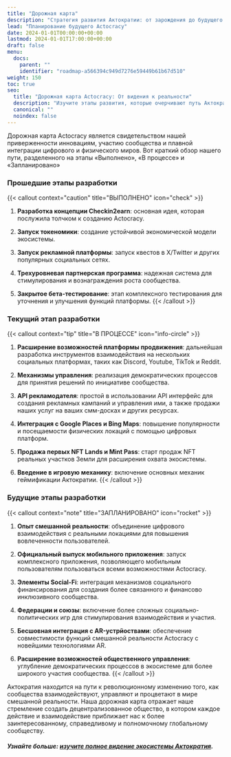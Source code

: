 ```yaml
---
title: "Дорожная карта"
description: "Стратегия развития Актократии: от зарождения до будущего смешанной реальности, и далее."
lead: "Планирование будущего Actocracy"
date: 2024-01-01T00:00:00+00:00
lastmod: 2024-01-01T17:00:00+00:00
draft: false
menu:
  docs:
    parent: ""
    identifier: "roadmap-a566394c949d7276e59449b61b67d510"
weight: 150
toc: true
seo:
  title: "Дорожная карта Actocracy: От видения к реальности"
  description: "Изучите этапы развития, которые очерчивают путь Актократии к децентрализованной, вовлеченной и взаимодействующей экосистеме."
  canonical: ""
  noindex: false
---
```


Дорожная карта Actocracy является свидетельством нашей приверженности инновациям, участию сообщества и плавной интеграции цифрового и физического миров. Вот краткий обзор нашего пути, разделенного на этапы «Выполнено», «В процессе» и «Запланировано»

### Прошедшие этапы разработки

{{< callout context="caution" title="ВЫПОЛНЕНО" icon="check" >}}
1. **Разработка концепции Checkin2earn**: основная идея, которая послужила толчком к созданию Actocracy.

2. **Запуск токеномики**: создание устойчивой экономической модели экосистемы.

3. **Запуск рекламной платформы**: запуск квестов в Х/Twitter и других популярных социальных сетях.

4. **Трехуровневая партнерская программа**: надежная система для стимулирования и вознаграждения роста сообщества.

5. **Закрытое бета-тестирование**: этап комплексного тестирования для уточнения и улучшения функций платформы.
{{< /callout >}}

### Текущий этап разработки

{{< callout context="tip" title="В ПРОЦЕССЕ" icon="info-circle" >}}
1. **Расширение возможностей платформы продвижения**: дальнейшая разработка инструментов взаимодействия на нескольких социальных платформах, таких как Discord, Youtube, TikTok и Reddit.

2. **Механизмы управления**: реализация демократических процессов для принятия решений по инициативе сообщества.

3. **API рекламодателя**: простой в использовании API интерфейс для создания рекламных кампаний и управления ими, а также продажи наших услуг на ваших смм-досках и других ресурсах.

4. **Интеграция с Google Places и Bing Maps**: повышение популярности и посещаемости физических локаций с помощью цифровых платформ.

5. **Продажа первых NFT Lands и Mint Pass**: старт продаж NFT реальных участков Земли для расширения охвата экосистемы.

6. **Введение в игровую механику**: включение основных механик геймификации Актократии.
{{< /callout >}}

### Будущие этапы разработки

{{< callout context="note" title="ЗАПЛАНИРОВАНО" icon="rocket" >}}
1. **Опыт смешанной реальности**: объединение цифрового взаимодействия с реальными локациями для повышения вовлеченности пользователей.

2. **Официальный выпуск мобильного приложения**: запуск комплексного приложения, позволяющего мобильным пользователям пользоваться всеми возможностями Actocracy.

3. **Элементы Social-Fi**: интеграция механизмов социального финансирования для создания более связанного и финансово инклюзивного сообщества.

4. **Федерации и союзы**: включение более сложных социально-политических игр для стимулирования взаимодействия и участия.

5. **Бесшовная интеграция с AR-устрйоствами**: обеспечение совместимости функций смешанной реальности Actocracy с новейшими технологиями AR.

6. **Расширение возможностей общественного управления**: углубление демократических процессов в экосистеме для более широкого участия сообщества.
{{< /callout >}}

Актократия находится на пути к революционному изменению того, как сообщества взаимодействуют, управляют и процветают в мире смешанной реальности. Наша дорожная карта отражает наше стремление создать децентрализованное общество, в котором каждое действие и взаимодействие приближает нас к более заинтересованному, справедливому и полномочному глобальному сообществу.

##### Узнайте больше: <a href="https://actocracy.com/docs/publicdeck.pdf" target="_blank">изучите полное видение экосистемы Актократия</a>.